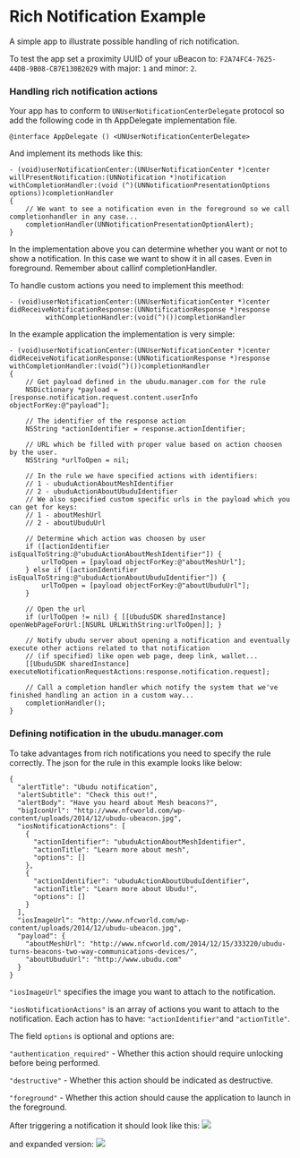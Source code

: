 Rich Notification Example
===============

A simple app to illustrate possible handling of rich notification.

To test the app set a proximity UUID of your uBeacon to: `F2A74FC4-7625-44DB-9B08-CB7E130B2029`
with major: `1` and minor: `2`.

### Handling rich notification actions
Your app has to conform to `UNUserNotificationCenterDelegate` protocol so add the following code in th AppDelegate implementation file.

```@interface AppDelegate () <UNUserNotificationCenterDelegate>```

And implement its methods like this:

```
- (void)userNotificationCenter:(UNUserNotificationCenter *)center willPresentNotification:(UNNotification *)notification withCompletionHandler:(void (^)(UNNotificationPresentationOptions options))completionHandler
{
    // We want to see a notification even in the foreground so we call completionhandler in any case...
    completionHandler(UNNotificationPresentationOptionAlert);
}
```

In the implementation above you can determine whether you want or not to show a notification. In this case we want to show it in all cases. Even in foreground. Remember about callinf completionHandler.

To handle custom actions you need to implement this meethod:

```
- (void)userNotificationCenter:(UNUserNotificationCenter *)center 
didReceiveNotificationResponse:(UNNotificationResponse *)response
		 withCompletionHandler:(void(^)())completionHandler
``` 

In the example application the implementation is very simple:

```
- (void)userNotificationCenter:(UNUserNotificationCenter *)center didReceiveNotificationResponse:(UNNotificationResponse *)response withCompletionHandler:(void(^)())completionHandler
{
    // Get payload defined in the ubudu.manager.com for the rule
    NSDictionary *payload = [response.notification.request.content.userInfo objectForKey:@"payload"];
    
    // The identifier of the response action
    NSString *actionIdentifier = response.actionIdentifier;
    
    // URL which be filled with proper value based on action choosen by the user.
    NSString *urlToOpen = nil;
    
    // In the rule we have specified actions with identifiers:
    // 1 - ubuduActionAboutMeshIdentifier
    // 2 - ubuduActionAboutUbuduIdentifier
    // We also specified custom specific urls in the payload which you can get for keys:
    // 1 - aboutMeshUrl
    // 2 - aboutUbuduUrl
    
    // Determine which action was choosen by user
    if ([actionIdentifier isEqualToString:@"ubuduActionAboutMeshIdentifier"]) {
        urlToOpen = [payload objectForKey:@"aboutMeshUrl"];
    } else if ([actionIdentifier isEqualToString:@"ubuduActionAboutUbuduIdentifier"]) {
        urlToOpen = [payload objectForKey:@"aboutUbuduUrl"];
    }

    // Open the url
    if (urlToOpen != nil) { [[UbuduSDK sharedInstance] openWebPageForUrl:[NSURL URLWithString:urlToOpen]]; }
    
    // Notify ubudu server about opening a notification and eventually execute other actions related to that notification
    // (if specified) like open web page, deep link, wallet...
    [[UbuduSDK sharedInstance] executeNotificationRequestActions:response.notification.request];
    
    // Call a completion handler which notify the system that we've finished handling an action in a custom way...
    completionHandler();
}
```

### Defining notification in the ubudu.manager.com
To take advantages from rich notifications you need to specify the rule correctly. The json for the rule in this example looks like below:

```
{
  "alertTitle": "Ubudu notification",
  "alertSubtitle": "Check this out!",
  "alertBody": "Have you heard about Mesh beacons?",
  "bigIconUrl": "http://www.nfcworld.com/wp-content/uploads/2014/12/ubudu-ubeacon.jpg",
  "iosNotificationActions": [
    {
      "actionIdentifier": "ubuduActionAboutMeshIdentifier",
      "actionTitle": "Learn more about mesh",
      "options": []
    },
    {
      "actionIdentifier": "ubuduActionAboutUbuduIdentifier",
      "actionTitle": "Learn more about Ubudu!",
      "options": []
    }
  ],
  "iosImageUrl": "http://www.nfcworld.com/wp-content/uploads/2014/12/ubudu-ubeacon.jpg",
  "payload": {
    "aboutMeshUrl": "http://www.nfcworld.com/2014/12/15/333220/ubudu-turns-beacons-two-way-communications-devices/",
    "aboutUbuduUrl": "http://www.ubudu.com"
  }
}
```

`"iosImageUrl"` specifies the image you want to attach to the notification.

`"iosNotificationActions"` is an array of actions you want to attach to the notification. Each action has to have: `"actionIdentifier"`and `"actionTitle"`. 

The field `options` is optional and options are:

`"authentication_required"` - Whether this action should require unlocking before being performed.

`"destructive"` - Whether this action should be indicated as destructive.

`"foreground"` - Whether this action should cause the application to launch in the foreground.

After triggering a notification it should look like this:
![](./screenshots/IMG_9924.PNG)


and expanded version:
![](./screenshots/IMG_9925.PNG)
